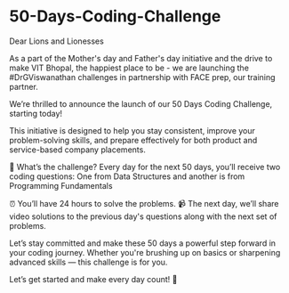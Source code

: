 # 50-Days-Coding-Challenge

Dear Lions and Lionesses

As a part of the Mother's day and Father's day initiative and the drive to make VIT Bhopal, the happiest place to be - we are launching the #DrGViswanathan challenges in partnership with FACE prep, our training partner. 

We’re thrilled to announce the launch of our 50 Days Coding Challenge, starting today!

This initiative is designed to help you stay consistent, improve your problem-solving skills, and prepare effectively for both product and service-based company placements.

🔹 What’s the challenge?
Every day for the next 50 days, you’ll receive two coding questions:
One from Data Structures and another is from Programming Fundamentals

⏰ You’ll have 24 hours to solve the problems.
📹 The next day, we’ll share video solutions to the previous day's questions along with the next set of problems.

Let’s stay committed and make these 50 days a powerful step forward in your coding journey.
Whether you're brushing up on basics or sharpening advanced skills — this challenge is for you.

Let’s get started and make every day count! 💪
